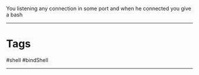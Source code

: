 You listening any connection in some port and when he connected you give a bash

-------
# Tags

#shell #bindShell

-------